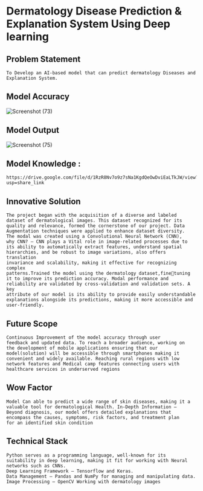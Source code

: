 # Dermatology Disease Prediction & Explanation System Using Deep learning 

## Problem Statement
```
To Develop an AI-based model that can predict dermatology Diseases and Explanation System.
```

## Model Accuracy 
![Screenshot (73)](https://github.com/Sanjay-shankar-ai/Dermo/assets/94231938/19613b8a-506a-4dc0-907a-33c2f39df58d)


## Model Output
![Screenshot (75)](https://github.com/Sanjay-shankar-ai/Dermo/assets/94231938/e20455b0-1e70-44f6-b4fe-13fd8e5f89b5)


## Model Knowledge : 
```
https://drive.google.com/file/d/1RzR8Nv7o9z7sNa1KgdQeOwDviEaLTkJW/view?usp=share_link
```

## Innovative Solution
```
The project began with the acquisition of a diverse and labeled 
dataset of dermatological images. This dataset recognized for its 
quality and relevance, formed the cornerstone of our project. Data 
Augmentation techniques were applied to enhance dataset diversity. 
The modal was created using a Convolutional Neural Network (CNN), 
why CNN? – CNN plays a Vital role in image-related processes due to 
its ability to automatically extract features, understand spatial 
hierarchies, and be robust to image variations, also offers translation 
invariance and scalability, making it effective for recognizing complex 
patterns.Trained the model using the dermatology dataset,finetuning
it to improve its prediction accuracy. Modal performance and 
reliability are validated by cross-validation and validation sets. A key 
attribute of our model is its ability to provide easily understandable 
explanations alongside its predictions, making it more accessible and 
user-friendly.

```
## Future Scope 
```
Continuous Improvement of the model accuracy through user 
feedback and updated data. To reach a broader audience, working on 
the development of mobile applications ensuring that our 
model(solution) will be accessible through smartphones making it 
convenient and widely available. Reaching rural regions with low 
network features and Medical camp features connecting users with 
healthcare services in underserved regions
```

## Wow Factor
```
Model Can able to predict a wide range of skin diseases, making it a 
valuable tool for dermatological Health. In-Depth Information –
Beyond diagnosis, our model offers detailed explanations that 
encompass the causes, symptoms, risk factors, and treatment plan 
for an identified skin condition
```

## Technical Stack
```
Python serves as a programming language, well-known for its suitability in deep learning, making it fit for working with Neural networks such as CNNs.
Deep Learning Framework – Tensorflow and Keras.
Data Management – Pandas and NumPy for managing and manipulating data.
Image Processing – OpenCV Working with dermatology images
```

